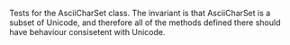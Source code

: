 Tests for the AsciiCharSet class.  The invariant is that AsciiCharSet is  a subset of Unicode, and therefore all of the methods defined there should
have behaviour consisetent with Unicode.